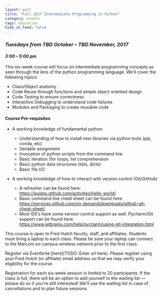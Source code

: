 ```yaml
---
layout: post
title: "Fall 2017 Intermediate Programming in Python"
category: events
tags: education
hide_in_feed: false
---
```


### *Tuesdays from TBD October &ndash; TBD November, 2017*
#### *3:00 &ndash; 5:00 pm*

This six-week course will focus on intermediate programming concepts as seen through the lens of the python programming language.
We'll cover the following topics:
- Class/Object anatomy
- Code Reuse through functions and simple object oriented design
- Code Testing to ensure correctness
- Interactive Debugging to understand code failures
- Modules and Packaging to create reusable code

#### Course Pre-requisites
- A working knowledge of fundamental python:
  -  Understanding of how to install new libraries via python tools (pip, conda, etc)
  - Variable assignment
  - Invocation of python scripts from the command line
  - Basic iteration (for loops, list comprehension
  - Basic python data structures (lists, dicts)
  - Basic file I/O

- A working knowledge of how to interact with version control (Git/GitHub)
  - A refresher can be found here: https://guides.github.com/activities/hello-world/
  - Basic command line cheat sheet can be found here: https://services.github.com/on-demand/downloads/github-git-cheat-sheet/ 
  - Most IDE’s have some version control support as well. Pycharm/Git support can be found here: https://www.jetbrains.com/help/pycharm/using-git-integration.html 


This course is open to Fred Hutch faculty, staff, and affiliates.
Students must bring a laptop to each class.
Please be sure your laptop can connect to the Marconi on-campus wireless network prior to the first class.

Register via Eventbrite [here](TODO: Enter url here).
Please register using your Fred Hutch (or affiliate) email address so that we may verify your eligibility for the course.

Registration for each six-week session is limited to 20 participants.
If the class is full, there will be an option to add yourself to the waiting list &mdash; please do so if you're still interested!
We'll use the waiting list in case of cancellations and to plan future sessions.